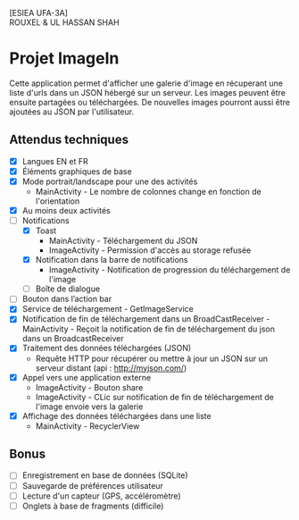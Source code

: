 [ESIEA UFA-3A]<br/>
ROUXEL & UL HASSAN SHAH


# Projet ImageIn

Cette application permet d'afficher une galerie d'image en récuperant une liste d'urls dans un JSON hébergé sur un serveur.
Les images peuvent être ensuite partagées ou téléchargées.
De nouvelles images pourront aussi être ajoutées au JSON par l'utilisateur.


## Attendus techniques

- [x] Langues EN et FR
- [x] Éléments graphiques de base
- [x] Mode portrait/landscape pour une des activités
    - MainActivity - Le nombre de colonnes change en fonction de l'orientation
- [x] Au moins deux activités
- [ ] Notifications
    - [x] Toast
        - MainActivity - Téléchargement du JSON
        - ImageActivity - Permission d'accès au storage refusée
    - [x] Notification dans la barre de notifications
        - ImageActivity - Notification de progression du téléchargement de l'image
    - [ ] Boîte de dialogue
- [ ] Bouton dans l’action bar
- [x] Service de téléchargement
        - GetImageService
- [x] Notification de fin de téléchargement dans un BroadCastReceiver
        - MainActivity - Reçoit la notification de fin de téléchargement du json dans un BroadcastReceiver
- [x] Traitement des données téléchargées (JSON)
    - Requête HTTP pour récupérer ou mettre à jour un JSON sur un serveur distant (api : http://myjson.com/)
- [x] Appel vers une application externe
    - ImageActivity - Bouton share
    - ImageActivity - CLic sur notification de fin de téléchargement de l'image envoie vers la galerie
- [x] Affichage des données téléchargées dans une liste
    - MainActivity - RecyclerView


## Bonus

- [ ] Enregistrement en base de données (SQLite)
- [ ] Sauvegarde de préférences utilisateur
- [ ] Lecture d'un capteur (GPS, accéléromètre)
- [ ] Onglets à base de fragments (difficile)